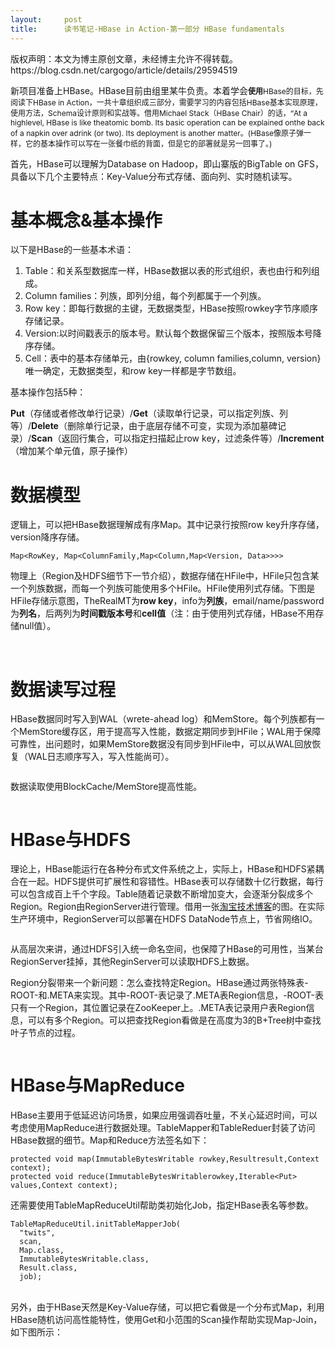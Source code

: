 ```yaml
---
layout:     post
title:      读书笔记-HBase in Action-第一部分 HBase fundamentals
---
```

<div id="article_content" class="article_content clearfix csdn-tracking-statistics" data-pid="blog" data-mod="popu_307" data-dsm="post">
								<div class="article-copyright">
					版权声明：本文为博主原创文章，未经博主允许不得转载。					https://blog.csdn.net/cargogo/article/details/29594519				</div>
								            <link rel="stylesheet" href="https://csdnimg.cn/release/phoenix/template/css/ck_htmledit_views-f76675cdea.css">
						<div class="htmledit_views" id="content_views">
                
新项目准备上HBase。HBase目前由组里某牛负责。本着学会<span style="font-size:12px;"><strong>使用</strong></span><span style="font-size:12px;">HBase的目标，先阅读下HBase in Action，一共十章组织成三部分，需要学习的内容包括HBase基本实现原理，使用方法，Schema设计原则和实战等。借用Michael Stack（HBase Chair）的话，“At a highlevel, HBase is like
 theatomic bomb. Its basic operation can be explained onthe back of a napkin over adrink (or two). Its deployment is another matter。(HBase像原子弹一样，它的基本操作可以写在一张餐巾纸的背面，但是它的部署就是另一回事了。)</span>
<p align="left">首先，HBase可以理解为Database on Hadoop，即山寨版的BigTable on GFS，具备以下几个主要特点：Key-Value分布式存储、面向列、实时随机读写。</p>
<h1>基本概念&amp;基本操作</h1>
<p>以下是HBase的一些基本术语：</p>
<p></p>
<ol><li>Table：和关系型数据库一样，HBase数据以表的形式组织，表也由行和列组成。</li><li>Column families：列族，即列分组，每个列都属于一个列族。</li><li>Row key：即每行数据的主键，无数据类型，HBase按照rowkey字节序顺序存储记录。</li><li>Version:以时间戳表示的版本号。默认每个数据保留三个版本，按照版本号降序存储。</li><li>Cell：表中的基本存储单元，由{rowkey, column families,column, version} 唯一确定，无数据类型，和row key一样都是字节数组。</li></ol><p></p>
<p>基本操作包括5种：</p>
<p><strong>Put</strong>（存储或者修改单行记录）/<strong>Get</strong>（读取单行记录，可以指定列族、列等）/<strong>Delete</strong>（删除单行记录，由于底层存储不可变，实现为添加墓碑记录）/<strong>Scan</strong>（返回行集合，可以指定扫描起止row key，过滤条件等）/<strong>Increment</strong>（增加某个单元值，原子操作）</p>
<h1>数据模型</h1>
<p>逻辑上，可以把HBase数据理解成有序Map。其中记录行按照row key升序存储，version降序存储。</p>
<p></p>
<pre><code class="language-java">Map&lt;RowKey, Map&lt;ColumnFamily,Map&lt;Column,Map&lt;Version, Data&gt;&gt;&gt;&gt;</code></pre>
<p></p>
<p>物理上（Region及HDFS细节下一节介绍），数据存储在HFile中，HFile只包含某一个列族数据，而每一个列族可能使用多个HFile。HFile使用列式存储。下图是HFile存储示意图，TheRealMT为<strong>row key</strong>，info为<strong>列族</strong>，email/name/password为<strong>列名</strong>，后两列为<strong>时间戳版本号</strong>和<strong>cell值</strong>（注：由于使用列式存储，HBase不用存储null值）。</p>
<p><img src="https://img-blog.csdn.net/20140609171512390?watermark/2/text/aHR0cDovL2Jsb2cuY3Nkbi5uZXQvaWRvbnR3YW50b2Jl/font/5a6L5L2T/fontsize/400/fill/I0JBQkFCMA==/dissolve/70/gravity/Center" alt="">        </p>
<h1>数据读写过程</h1>
<p>HBase数据同时写入到WAL（wrete-ahead log）和MemStore。每个列族都有一个MemStore缓存区，用于提高写入性能，数据定期同步到HFile；WAL用于保障可靠性，出问题时，如果MemStore数据没有同步到HFile中，可以从WAL回放恢复（WAL日志顺序写入，写入性能尚可）。</p>
<p><img src="https://img-blog.csdn.net/20140609171550406?watermark/2/text/aHR0cDovL2Jsb2cuY3Nkbi5uZXQvaWRvbnR3YW50b2Jl/font/5a6L5L2T/fontsize/400/fill/I0JBQkFCMA==/dissolve/70/gravity/Center" alt=""></p>
<p>数据读取使用BlockCache/MemStore提高性能。</p>
<p><img src="https://img-blog.csdn.net/20140609171620250?watermark/2/text/aHR0cDovL2Jsb2cuY3Nkbi5uZXQvaWRvbnR3YW50b2Jl/font/5a6L5L2T/fontsize/400/fill/I0JBQkFCMA==/dissolve/70/gravity/Center" alt=""><br></p>
<h1>HBase与HDFS</h1>
<p>理论上，HBase能运行在各种分布式文件系统之上，实际上，HBase和HDFS紧耦合在一起。HDFS提供可扩展性和容错性。HBase表可以存储数十亿行数据，每行可以包含成百上千个字段。Table随着记录数不断增加变大，会逐渐分裂成多个Region。Region由RegionServer进行管理。借用一张<a href="http://www.searchtb.com/2011/01/understanding-hbase.html" rel="nofollow">淘宝技术博客</a>的图。在实际生产环境中，RegionServer可以部署在HDFS
 DataNode节点上，节省网络IO。</p>
<p><img src="https://img-blog.csdn.net/20140609171715484?watermark/2/text/aHR0cDovL2Jsb2cuY3Nkbi5uZXQvaWRvbnR3YW50b2Jl/font/5a6L5L2T/fontsize/400/fill/I0JBQkFCMA==/dissolve/70/gravity/Center" alt=""><br></p>
<p>从高层次来讲，通过HDFS引入统一命名空间，也保障了HBase的可用性，当某台RegionServer挂掉，其他ReginServer可以读取HDFS上数据。</p>
<p>Region分裂带来一个新问题：怎么查找特定Region。HBase通过两张特殊表-ROOT-和.META来实现。其中-ROOT-表记录了.META表Region信息，-ROOT-表只有一个Region，其位置记录在ZooKeeper上。.META表记录用户表Region信息，可以有多个Region。可以把查找Region看做是在高度为3的B+Tree树中查找叶子节点的过程。</p>
<p><img src="https://img-blog.csdn.net/20140609172634750?watermark/2/text/aHR0cDovL2Jsb2cuY3Nkbi5uZXQvaWRvbnR3YW50b2Jl/font/5a6L5L2T/fontsize/400/fill/I0JBQkFCMA==/dissolve/70/gravity/Center" alt=""><br></p>
<h1>HBase与MapReduce</h1>
<p>HBase主要用于低延迟访问场景，如果应用强调吞吐量，不关心延迟时间，可以考虑使用MapReduce进行数据处理。TableMapper和TableReduer封装了访问HBase数据的细节。Map和Reduce方法签名如下：</p>
<p align="left"></p>
<pre><code class="language-java">protected void map(ImmutableBytesWritable rowkey,Resultresult,Context context);
protected void reduce(ImmutableBytesWritablerowkey,Iterable&lt;Put&gt; values,Context context);</code></pre>
<p></p>
<p>还需要使用TableMapReduceUtil帮助类初始化Job，指定HBase表名等参数。</p>
<p align="left"></p>
<pre><code class="language-java">TableMapReduceUtil.initTableMapperJob(
  "twits",
  scan,
  Map.class,
  ImmutableBytesWritable.class,
  Result.class,
  job);</code></pre><br>
另外，由于HBase天然是Key-Value存储，可以把它看做是一个分布式Map，利用HBase随机访问高性能特性，使用Get和小范围的Scan操作帮助实现Map-Join，如下图所示：
<p></p>
<p><img src="https://img-blog.csdn.net/20140609171900187?watermark/2/text/aHR0cDovL2Jsb2cuY3Nkbi5uZXQvaWRvbnR3YW50b2Jl/font/5a6L5L2T/fontsize/400/fill/I0JBQkFCMA==/dissolve/70/gravity/Center" alt=""></p>
<p> </p>
            </div>
                </div>
